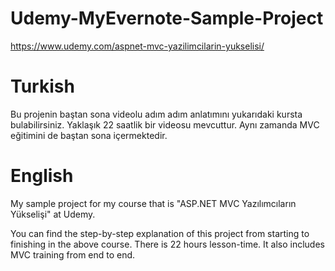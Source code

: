 # Udemy-MyEvernote-Sample-Project

https://www.udemy.com/aspnet-mvc-yazilimcilarin-yukselisi/

# Turkish

Bu projenin baştan sona videolu adım adım anlatımını yukarıdaki kursta bulabilirsiniz. Yaklaşık 22 saatlik bir videosu mevcuttur. Aynı zamanda MVC eğitimini de baştan sona içermektedir.

# English
My sample project for my course that is "ASP.NET MVC Yazılımcıların Yükselişi" at Udemy.

You can find the step-by-step explanation of this project from starting to finishing in the above course. There is 22 hours lesson-time. It also includes MVC training from end to end.
